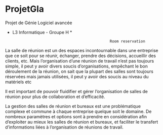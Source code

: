 # ProjetGla 


Projet de Génie Logiciel avancée 
* L3 Informatique - Groupe H *

                  
                
                                                  Room reservation 
                                                       
La salle de réunion est un des espaces incontournable dans une entreprise que ce soit pour se réunir, échanger, prendre des décisions, accueillir des clients, etc. Mais l’organisation d’une réunion de travail n’est pas toujours simple, il peut y avoir divers soucis d’organisations, empêchant le bon déroulement de la réunion, on sait que la plupart des salles sont toujours réservées mais jamais utilisées, il peut y avoir des soucis au niveau du matériels etc


Il est important de pouvoir fluidifier et gérer l’organisation de salles de réunion pour plus de collaboration et d’efficacité. 

La gestion des salles de réunion et bureaux est une problématique complexe et commune à chaque entreprise quelque soit le domaine. De nombreux paramètres et options sont à prendre en considération afin d’exploiter au mieux les salles de réunion et bureaux, et faciliter le transfert d’informations liées à l’organisation de réunions de travail.
 
                                


